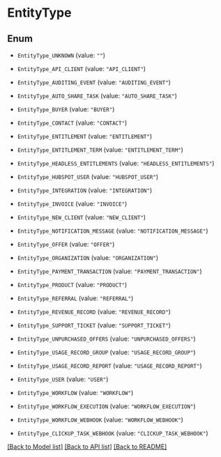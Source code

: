 # EntityType

## Enum


* `EntityType_UNKNOWN` (value: `""`)

* `EntityType_API_CLIENT` (value: `"API_CLIENT"`)

* `EntityType_AUDITING_EVENT` (value: `"AUDITING_EVENT"`)

* `EntityType_AUTO_SHARE_TASK` (value: `"AUTO_SHARE_TASK"`)

* `EntityType_BUYER` (value: `"BUYER"`)

* `EntityType_CONTACT` (value: `"CONTACT"`)

* `EntityType_ENTITLEMENT` (value: `"ENTITLEMENT"`)

* `EntityType_ENTITLEMENT_TERM` (value: `"ENTITLEMENT_TERM"`)

* `EntityType_HEADLESS_ENTITLEMENTS` (value: `"HEADLESS_ENTITLEMENTS"`)

* `EntityType_HUBSPOT_USER` (value: `"HUBSPOT_USER"`)

* `EntityType_INTEGRATION` (value: `"INTEGRATION"`)

* `EntityType_INVOICE` (value: `"INVOICE"`)

* `EntityType_NEW_CLIENT` (value: `"NEW_CLIENT"`)

* `EntityType_NOTIFICATION_MESSAGE` (value: `"NOTIFICATION_MESSAGE"`)

* `EntityType_OFFER` (value: `"OFFER"`)

* `EntityType_ORGANIZATION` (value: `"ORGANIZATION"`)

* `EntityType_PAYMENT_TRANSACTION` (value: `"PAYMENT_TRANSACTION"`)

* `EntityType_PRODUCT` (value: `"PRODUCT"`)

* `EntityType_REFERRAL` (value: `"REFERRAL"`)

* `EntityType_REVENUE_RECORD` (value: `"REVENUE_RECORD"`)

* `EntityType_SUPPORT_TICKET` (value: `"SUPPORT_TICKET"`)

* `EntityType_UNPURCHASED_OFFERS` (value: `"UNPURCHASED_OFFERS"`)

* `EntityType_USAGE_RECORD_GROUP` (value: `"USAGE_RECORD_GROUP"`)

* `EntityType_USAGE_RECORD_REPORT` (value: `"USAGE_RECORD_REPORT"`)

* `EntityType_USER` (value: `"USER"`)

* `EntityType_WORKFLOW` (value: `"WORKFLOW"`)

* `EntityType_WORKFLOW_EXECUTION` (value: `"WORKFLOW_EXECUTION"`)

* `EntityType_WORKFLOW_WEBHOOK` (value: `"WORKFLOW_WEBHOOK"`)

* `EntityType_CLICKUP_TASK_WEBHOOK` (value: `"CLICKUP_TASK_WEBHOOK"`)

[[Back to Model list]](../README.md#documentation-for-models) [[Back to API list]](../README.md#documentation-for-api-endpoints) [[Back to README]](../README.md)



